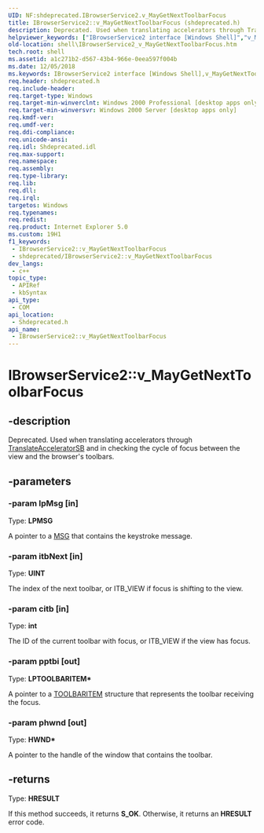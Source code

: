 ```yaml
---
UID: NF:shdeprecated.IBrowserService2.v_MayGetNextToolbarFocus
title: IBrowserService2::v_MayGetNextToolbarFocus (shdeprecated.h)
description: Deprecated. Used when translating accelerators through TranslateAcceleratorSB and in checking the cycle of focus between the view and the browser's toolbars.
helpviewer_keywords: ["IBrowserService2 interface [Windows Shell]","v_MayGetNextToolbarFocus method","IBrowserService2.v_MayGetNextToolbarFocus","IBrowserService2::v_MayGetNextToolbarFocus","shdeprecated/IBrowserService2::v_MayGetNextToolbarFocus","shell.IBrowserService2_v_MayGetNextToolbarFocus","v_MayGetNextToolbarFocus","v_MayGetNextToolbarFocus method [Windows Shell]","v_MayGetNextToolbarFocus method [Windows Shell]","IBrowserService2 interface","zone_IBrowserService2_v_MayGetNextToolbarFocus"]
old-location: shell\IBrowserService2_v_MayGetNextToolbarFocus.htm
tech.root: shell
ms.assetid: a1c271b2-d567-43b4-966e-0eea597f004b
ms.date: 12/05/2018
ms.keywords: IBrowserService2 interface [Windows Shell],v_MayGetNextToolbarFocus method, IBrowserService2.v_MayGetNextToolbarFocus, IBrowserService2::v_MayGetNextToolbarFocus, shdeprecated/IBrowserService2::v_MayGetNextToolbarFocus, shell.IBrowserService2_v_MayGetNextToolbarFocus, v_MayGetNextToolbarFocus, v_MayGetNextToolbarFocus method [Windows Shell], v_MayGetNextToolbarFocus method [Windows Shell],IBrowserService2 interface, zone_IBrowserService2_v_MayGetNextToolbarFocus
req.header: shdeprecated.h
req.include-header: 
req.target-type: Windows
req.target-min-winverclnt: Windows 2000 Professional [desktop apps only]
req.target-min-winversvr: Windows 2000 Server [desktop apps only]
req.kmdf-ver: 
req.umdf-ver: 
req.ddi-compliance: 
req.unicode-ansi: 
req.idl: Shdeprecated.idl
req.max-support: 
req.namespace: 
req.assembly: 
req.type-library: 
req.lib: 
req.dll: 
req.irql: 
targetos: Windows
req.typenames: 
req.redist: 
req.product: Internet Explorer 5.0
ms.custom: 19H1
f1_keywords:
 - IBrowserService2::v_MayGetNextToolbarFocus
 - shdeprecated/IBrowserService2::v_MayGetNextToolbarFocus
dev_langs:
 - c++
topic_type:
 - APIRef
 - kbSyntax
api_type:
 - COM
api_location:
 - Shdeprecated.h
api_name:
 - IBrowserService2::v_MayGetNextToolbarFocus
---
```


# IBrowserService2::v_MayGetNextToolbarFocus


## -description

Deprecated. Used when translating accelerators through <a href="/windows/desktop/api/shobjidl_core/nf-shobjidl_core-ishellbrowser-translateacceleratorsb">TranslateAcceleratorSB</a> and in checking the cycle of focus between the view and the browser's toolbars.

## -parameters

### -param lpMsg [in]

Type: <b>LPMSG</b>

A pointer to a <a href="/windows/desktop/api/winuser/ns-winuser-msg">MSG</a> that contains the keystroke message.

### -param itbNext [in]

Type: <b>UINT</b>

The index of the next toolbar, or ITB_VIEW if focus is shifting to the view.

### -param citb [in]

Type: <b>int</b>

The ID of the current toolbar with focus, or ITB_VIEW if the view has focus.

### -param pptbi [out]

Type: <b>LPTOOLBARITEM*</b>

A pointer to a [TOOLBARITEM](./ns-shdeprecated-toolbaritem.md) structure that represents the toolbar receiving the focus.

### -param phwnd [out]

Type: <b>HWND*</b>

A pointer to the handle of the window that contains the toolbar.

## -returns

Type: <b>HRESULT</b>

If this method succeeds, it returns <b xmlns:loc="http://microsoft.com/wdcml/l10n">S_OK</b>. Otherwise, it returns an <b xmlns:loc="http://microsoft.com/wdcml/l10n">HRESULT</b> error code.

